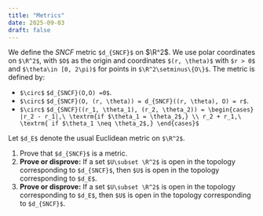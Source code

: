 ```yaml
---
title: "Metrics"
date: 2025-09-03
draft: false
---
```


We define the _SNCF_ metric `$d_{SNCF}$` on $\R^2$. We use polar coordinates on `$\R^2$`, with `$O$` as the origin and coordinates `$(r, \theta)$` with `$r > 0$` and `$\theta\in [0, 2\pi)$` for points in `$\R^2\setminus\{O\}$`. The metric is defined by:

* `$\circ$` `$d_{SNCF}(O,O) =0$`.
* `$\circ$` `$d_{SNCF}(O, (r, \theta)) = d_{SNCF}((r, \theta), O) = r$`.
* `$\circ$` `$d_{SNCF}((r_1, \theta_1), (r_2, \theta_2)) = \begin{cases}
      |r_2 - r_1|,\ \textrm{if $\theta_1 = \theta_2$,} \\
      r_2 + r_1,\ \textrm{ if $\theta_1 \neq \theta_2$,}
    \end{cases}$`

Let `$d_E$` denote the usual Euclidean metric on `$\R^2$`.

1. Prove that `$d_{SNCF}$` is a metric.
2. __Prove or disprove:__ If a set `$U\subset \R^2$` is open in the topology corresponding to `$d_{SNCF}$`, then `$U$` is open in the topology corresponding to `$d_E$`.
3. __Prove or disprove:__ If a set `$U\subset \R^2$` is open in the topology corresponding to `$d_E$`, then `$U$` is open in the topology corresponding to `$d_{SNCF}$`.
